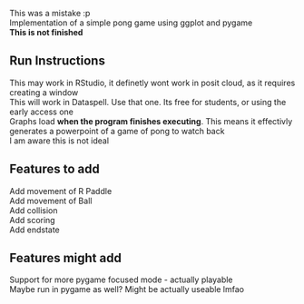 This was a mistake :p<br>
Implementation of a simple pong game using ggplot and pygame<br>
**This is not finished**<br>

## Run Instructions

This may work in RStudio, it definetly wont work in posit cloud, as it requires creating a window<br>
This will work in Dataspell. Use that one. Its free for students, or using the early access one<br>
Graphs load **when the program finishes executing**. This means it effectivly generates a powerpoint of a game of pong to watch back<br>
I am aware this is not ideal

## Features to add
Add movement of R Paddle<br>
Add movement of Ball<br>
Add collision<br>
Add scoring<br>
Add endstate<br>

## Features might add
Support for more pygame focused mode - actually playable<br>
  Maybe run in pygame as well? Might be actually useable lmfao
